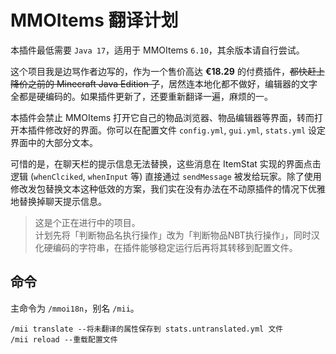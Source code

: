 # MMOItems 翻译计划

本插件最低需要 `Java 17`，适用于 MMOItems `6.10`，其余版本请自行尝试。

这个项目我是边骂作者边写的，作为一个售价高达 **€18.29** 的付费插件，~~都快赶上降价之前的 Minecraft Java Edition 了~~，居然连本地化都不做好，编辑器的文字全都是硬编码的。如果插件更新了，还要重新翻译一遍，麻烦的一。

本插件会禁止 MMOItems 打开它自己的物品浏览器、物品编辑器等界面，转而打开本插件修改好的界面。你可以在配置文件 `config.yml`, `gui.yml`, `stats.yml` 设定界面中的大部分文本。

可惜的是，在聊天栏的提示信息无法替换，这些消息在 ItemStat 实现的界面点击逻辑 (`whenClciked`, `whenInput` 等) 直接通过 `sendMessage` 被发给玩家。除了使用修改发包替换文本这种低效的方案，我们实在没有办法在不动原插件的情况下优雅地替换掉聊天提示信息。

> 这是个正在进行中的项目。  
> 计划先将「判断物品名执行操作」改为「判断物品NBT执行操作」，同时汉化硬编码的字符串，在插件能够稳定运行后再将其转移到配置文件。

## 命令

主命令为 `/mmoi18n`，别名 `/mii`。

```
/mii translate --将未翻译的属性保存到 stats.untranslated.yml 文件
/mii reload --重载配置文件
```
